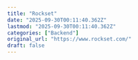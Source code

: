 ```yaml
---
title: "Rockset"
date: "2025-09-30T00:11:40.362Z"
lastmod: "2025-09-30T00:11:40.362Z"
categories: ["Backend"]
original_url: "https://www.rockset.com/"
draft: false
---
```

